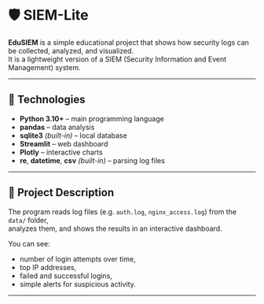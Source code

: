 # 🛡️ SIEM-Lite

**EduSIEM** is a simple educational project that shows how security logs can be collected, analyzed, and visualized.  
It is a lightweight version of a SIEM (Security Information and Event Management) system.

---

## 🔧 Technologies

- **Python 3.10+** – main programming language  
- **pandas** – data analysis  
- **sqlite3** *(built-in)* – local database  
- **Streamlit** – web dashboard  
- **Plotly** – interactive charts  
- **re**, **datetime**, **csv** *(built-in)* – parsing log files

---

## 🧠 Project Description

The program reads log files (e.g. `auth.log`, `nginx_access.log`) from the `data/` folder,  
analyzes them, and shows the results in an interactive dashboard.  

You can see:
- number of login attempts over time,  
- top IP addresses,  
- failed and successful logins,  
- simple alerts for suspicious activity.

---
